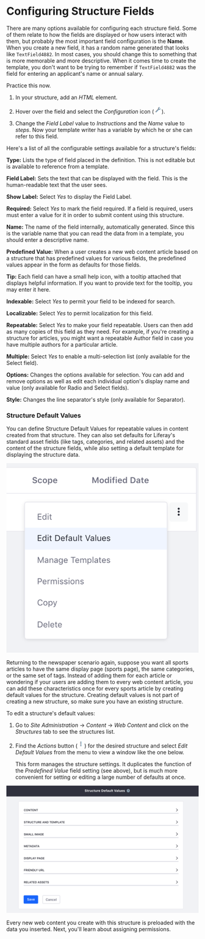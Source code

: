 # Configuring Structure Fields [](id=configuring-structure-fields)

There are many options available for configuring each structure field. Some of
them relate to how the fields are displayed or how users interact with them, but
probably the most important field configuration is the **Name**. When you create
a new field, it has a random name generated that looks like `TextField4882`. In
most cases, you should change this to something that is more memorable and more
descriptive. When it comes time to create the template, you don't want to be
trying to remember if `TextField4882` was the field for entering an applicant's
name or annual salary.

Practice this now.

1.  In your structure, add an *HTML* element.

2.  Hover over the field and select the *Configuration* icon 
    (![Configuration](../../../../../images/icon-wrench.png)).

3.  Change the *Field Label* value to *Instructions* and the *Name* value to
    *steps*. Now your template writer has a variable by which he or she can
    refer to this field.

Here's a list of all the configurable settings available for a structure's
fields:

**Type:** Lists the type of field placed in the definition. This is not editable
but is available to reference from a template.

**Field Label:** Sets the text that can be displayed with the field. This is the
human-readable text that the user sees.

**Show Label:** Select *Yes* to display the Field Label.

**Required:** Select *Yes* to mark the field required. If a field is required,
users must enter a value for it in order to submit content using this structure.

**Name:** The name of the field internally, automatically generated. Since this
is the variable name that you can read the data from in a template, you should
enter a descriptive name.

**Predefined Value:** When a user creates a new web content article based on a
structure that has predefined values for various fields, the predefined values
appear in the form as defaults for those fields.

**Tip:** Each field can have a small help icon, with a tooltip attached that
displays helpful information. If you want to provide text for the tooltip, you
may enter it here.

**Indexable:** Select *Yes* to permit your field to be indexed for search.

**Localizable:** Select *Yes* to permit localization for this field.

**Repeatable:** Select *Yes* to make your field repeatable. Users can then add
as many copies of this field as they need. For example, if you're creating
a structure for articles, you might want a repeatable Author field in case you
have multiple authors for a particular article.

**Multiple:** Select *Yes* to enable a multi-selection list (only available for
the Select field).

**Options:** Changes the options available for selection. You can add and remove
options as well as edit each individual option's display name and value (only
available for Radio and Select fields).

**Style:** Changes the line separator's style (only available for Separator).

### Structure Default Values [](id=structure-default-values)

You can define Structure Default Values for repeatable values in content created
from that structure. They can also set defaults for Liferay's standard asset
fields (like tags, categories, and related assets) and the content of the
structure fields, while also setting a default template for displaying the
structure data.

![Figure 1: You can edit default values via the *Actions* button of the Manage Structures interface.](../../../../../images/structure-actions.png)

Returning to the newspaper scenario again, suppose you want all sports articles
to have the same display page (sports page), the same categories, or the same
set of tags. Instead of adding them for each article or wondering if your users
are adding them to every web content article, you can add these characteristics
once for every sports article by creating default values for the structure.
Creating default values is not part of creating a new structure, so make sure
you have an existing structure.

To edit a structure's default values:

1.  Go to *Site Administration* &rarr; *Content* &rarr; *Web Content* and click
    on the *Structures* tab to see the structures list.

2.  Find the *Actions* button (![Actions](../../../../../images/icon-actions.png)) 
    for the desired structure and select *Edit Default Values* from the menu to 
    view a window like the one below.

    This form manages the structure settings. It duplicates the function of the
    *Predefined Value* field setting (see above), but is much more convenient
    for setting or editing a large number of defaults at once.

![Figure 2: You can define values for your structure fields and the standard asset metadata fields.](../../../../../images/structure-default-values.png)


Every new web content you create with this structure is preloaded with the
data you inserted. Next, you'll learn about assigning permissions.
